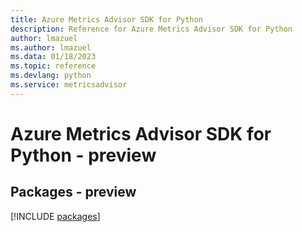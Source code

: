 ```yaml
---
title: Azure Metrics Advisor SDK for Python
description: Reference for Azure Metrics Advisor SDK for Python
author: lmazuel
ms.author: lmazuel
ms.data: 01/18/2023
ms.topic: reference
ms.devlang: python
ms.service: metricsadvisor
---
```

# Azure Metrics Advisor SDK for Python - preview
## Packages - preview
[!INCLUDE [packages](metrics-advisor-index.md)]